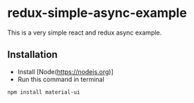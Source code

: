 # redux-simple-async-example
This is a very simple react and redux async example.

## Installation

* Install [Node(https://nodejs.org)]
* Run this command in terminal 
```sh
npm install material-ui
```

